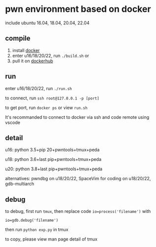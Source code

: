 # pwn environment based on docker

include ubuntu 16.04, 18.04, 20.04, 22.04

## compile

1. install [docker](https://docs.docker.com/engine/install/ubuntu/)
2. enter u16/18/20/22, run `./build.sh` or
3. pull it on [dockerhub](https://hub.docker.com/u/tong5hu4i)

## run

enter u16/18/20/22, run `./run.sh`

to connect, run `ssh root@127.0.0.1 -p [port]`

to get port, run `docker ps` or view `run.sh`

It's recommanded to connect to docker via ssh and code remote using vscode

## detail

u16: python 3.5+pip 20+pwntools+tmux+peda

u18: python 3.6+last pip+pwntools+tmux+peda

u20: python 3.8+last pip+pwntools+tmux+peda

alternatives: pwndbg on u18/20/22, SpaceVim for coding on u18/20/22, gdb-multiarch

## debug

to debug, first run `tmux`, then replace code `io=process('filename')` with 

```pyton
io=gdb.debug('filename')
```

then run `python exp.py` in tmux

to copy, please view man page detail of tmux
